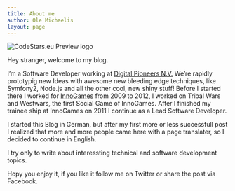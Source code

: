 ```yaml
---
title: About me
author: Ole Michaelis
layout: page
---
```


![CodeStars.eu Preview logo][1]

Hey stranger, welcome to my blog.

 [1]: http://blog.codestars.eu/wp-content/uploads/2009/08/cs_logo-300x83.png "CodeStars_preview"

I’m a Software Developer working at [Digital Pioneers N.V.][2] We’re rapidly prototypig new Ideas with awesome new bleeding edge techniques, like Symfony2, Node.js and all the other cool, new shiny stuff! Before I started there I worked for [InnoGames][3] from 2009 to 2012, I worked on Tribal Wars and Westwars, the first Social Game of InnoGames. After I finished my trainee ship at InnoGames on 2011 I continue as a Lead Software Developer.

 [2]: http://www.digitalpioneers.de
 [3]: http://www.innogames.de

I started this Blog in German, but after my first more or less successfull post I realized that more and more people came here with a page translater, so I decided to continue in English.

I try only to write about interessting technical and software development topics.

Hopy you enjoy it, if you like it follow me on Twitter or share the post via Facebook.

